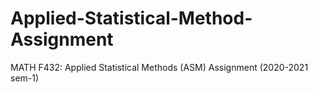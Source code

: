 # Applied-Statistical-Method-Assignment
MATH F432: Applied Statistical Methods (ASM) Assignment (2020-2021 sem-1) 
